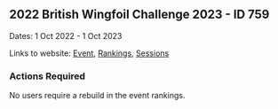 ## 2022 British Wingfoil Challenge 2023 - ID 759

Dates: 1 Oct 2022 - 1 Oct 2023

Links to website: [Event](https://www.gps-wingfoiling.com/default.aspx?mnu=event&val=759), [Rankings](https://www.gps-wingfoiling.com/default.aspx?mnu=eventranking&val=759), [Sessions](https://www.gps-wingfoiling.com/default.aspx?mnu=eventsessions&val=759)

### Actions Required

No users require a rebuild in the event rankings.

